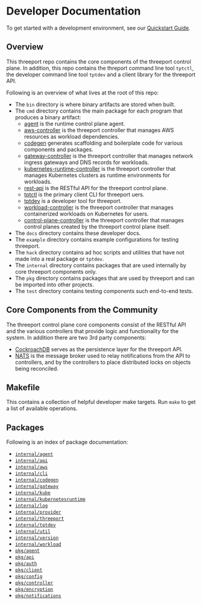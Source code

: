 # Developer Documentation

To get started with a development environment, see our [Quickstart
Guide](quickstart.md).

## Overview

This threeport repo contains the core components of the threeport control plane.
In addition, this repo contains the threport command line tool `tptctl`, the
developer command line tool `tptdev` and a client library for the threeport API.

Following is an overview of what lives at the root of this repo:
* The `bin` directory is where binary artifacts are stored when built.
* The `cmd` directory contains the main package for each program that produces a
  binary artifact:
  * [agent](../cmd/agent/README.md) is the runtime control plane agent.
  * [aws-controller](../cmd/aws-controller/README.md) is the threeport
    controller that manages AWS resources as workload dependencies.
  * [codegen](../cmd/codegen/README.md) generates scaffolding and boilerplate code
    for various components and packages.
  * [gateway-controller](../cmd/gateway-controller/README.md) is the threeport
    controller that manages network ingress gateways and DNS records for workloads.
  * [kubernetes-runtime-controller](../cmd/kubernetes-runtime-controller/README.md)
    is the threeport controller that manages Kubernetes clusters as runtime
    environments for workloads.
  * [rest-api](../cmd/rest-api/README.md) is the RESTful API for the threeport
    control plane.
  * [tptctl](../cmd/tptctl/README.md) is the primary client CLI for threeport uers.
  * [tptdev](../cmd/tptdev/README.md) is a developer tool for threeport.
  * [workload-controller](../cmd/workload-controller/README.md) is the threeport
    controller that manages containerized workloads on Kubernetes for users.
  * [control-plane-controller](../cmd/control-plane-controller/README.md) is the threeport
    controller that manages control planes created by the threeport control plane itself.
* The `docs` directory contains these developer docs.
* The `example` directory contains example configurations for testing threeport.
* The `hack` directory contains ad hoc scripts and utilities that have not made
  into a real package or `tptdev`.
* The `internal` directory contains packages that are used internally by core
  threeport components only.
* The `pkg` directory contains packages that are used by threeport and can be
  imported into other projects.
* The `test` directory contains testing components such end-to-end tests.

## Core Components from the Community

The threeport control plane core components consist of the RESTful API and the
various controllers that provide logic and functionality for the system.  In
addition there are two 3rd party components:
* [CockroachDB](https://github.com/cockroachdb/cockroach) serves as the
  persistence layer for the threeport API.
* [NATS](https://github.com/nats-io/nats-server) is the message broker used to
  relay notifications from the API to controllers, and by the controllers to
  place distributed locks on objects being reconciled.

## Makefile

This contains a collection of helpful developer make targets.  Run `make` to get
a list of available operations.

## Packages

Following is an index of package documentation:
* [`internal/agent`](../internal/agent/README.md)
* [`internal/api`](../internal/api/README.md)
* [`internal/aws`](../internal/aws/README.md)
* [`internal/cli`](../internal/cli/README.md)
* [`internal/codegen`](../internal/codegen/README.md)
* [`internal/gateway`](../internal/gateway/README.md)
* [`internal/kube`](../internal/kube/README.md)
* [`internal/kubernetesruntime`](../internal/kubernetesruntime/README.md)
* [`internal/log`](../internal/log/README.md)
* [`internal/provider`](../internal/provider/README.md)
* [`internal/threeport`](../internal/threeport/README.md)
* [`internal/tptdev`](../internal/tptdev/README.md)
* [`internal/util`](../internal/util/README.md)
* [`internal/version`](../internal/version/README.md)
* [`internal/workload`](../internal/workload/README.md)
* [`pkg/agent`](../pkg/agent/README.md)
* [`pkg/api`](../pkg/api/README.md)
* [`pkg/auth`](../pkg/auth/README.md)
* [`pkg/client`](../pkg/client/README.md)
* [`pkg/config`](../pkg/config/README.md)
* [`pkg/controller`](../pkg/controller/README.md)
* [`pkg/encryption`](../pkg/encryption/README.md)
* [`pkg/notifications`](../pkg/notifications/README.md)

